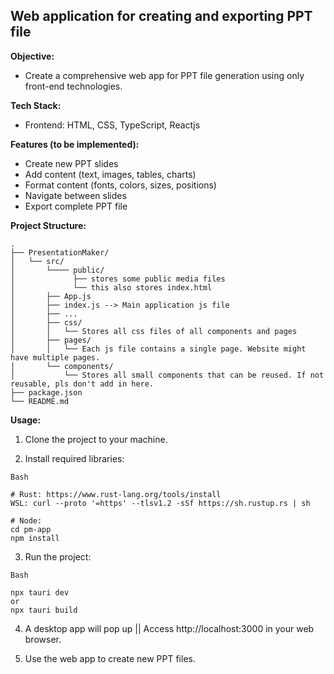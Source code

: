 ## Web application for creating and exporting PPT file

**Objective:**

- Create a comprehensive web app for PPT file generation using only front-end technologies.

**Tech Stack:**

- Frontend: HTML, CSS, TypeScript, Reactjs

**Features (to be implemented):**

- Create new PPT slides
- Add content (text, images, tables, charts)
- Format content (fonts, colors, sizes, positions)
- Navigate between slides
- Export complete PPT file

**Project Structure:**

```
.
├── PresentationMaker/
│   └── src/
│       └──── public/
│             ├── stores some public media files
│             └── this also stores index.html
│       ├── App.js
│       ├── index.js --> Main application js file
│       ├── ...
│       ├── css/
│       │   └── Stores all css files of all components and pages
│       ├── pages/
│       │   └── Each js file contains a single page. Website might have multiple pages.
│       └── components/
│           └── Stores all small components that can be reused. If not reusable, pls don't add in here.
├── package.json
└── README.md
```

**Usage:**

1. Clone the project to your machine.

2. Install required libraries:

```
Bash

# Rust: https://www.rust-lang.org/tools/install
WSL: curl --proto '=https' --tlsv1.2 -sSf https://sh.rustup.rs | sh

# Node:
cd pm-app
npm install

```

3. Run the project:

```
Bash

npx tauri dev
or
npx tauri build
```

4. A desktop app will pop up || Access http://localhost:3000 in your web browser.

5. Use the web app to create new PPT files.
